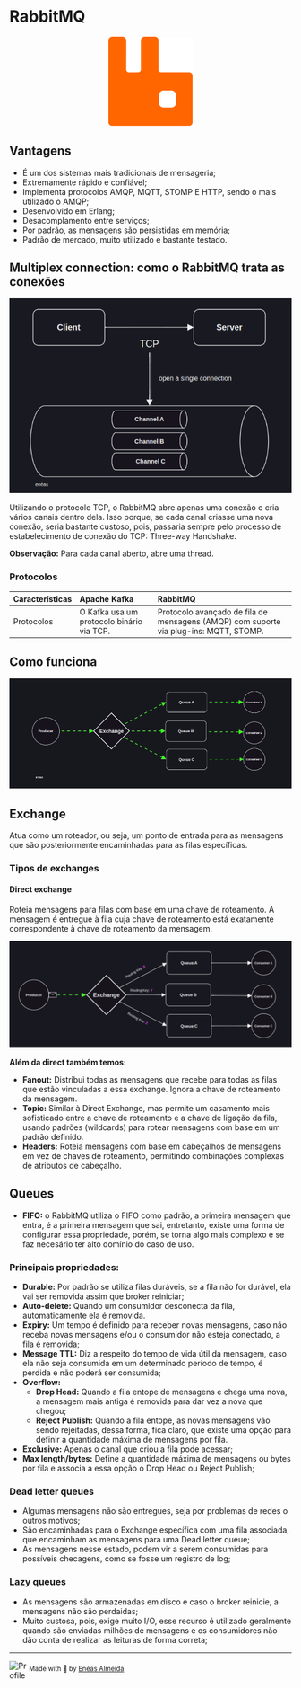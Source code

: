# RabbitMQ

<p align="center">
    <img src="./media/logo.png" width="150px" />
</p>

## Vantagens

-   É um dos sistemas mais tradicionais de mensageria;
-   Extremamente rápido e confiável;
-   Implementa protocolos AMQP, MQTT, STOMP E HTTP, sendo o mais utilizado o AMQP;
-   Desenvolvido em Erlang;
-   Desacomplamento entre serviços;
-   Por padrão, as mensagens são persistidas em memória;
-   Padrão de mercado, muito utilizado e bastante testado.

## Multiplex connection: como o RabbitMQ trata as conexões

<p align="center">
    <img src="./media/rabbit-1.png" />
</p>

Utilizando o protocolo TCP, o RabbitMQ abre apenas uma conexão e cria vários canais dentro dela. Isso porque, se cada canal criasse uma nova conexão, seria bastante custoso, pois, passaria sempre pelo processo de estabelecimento de conexão do TCP: Three-way Handshake.

**Observação:** Para cada canal aberto, abre uma thread.

### Protocolos

| Características | Apache Kafka                              | RabbitMQ                                                                              |
| :-------------- | :---------------------------------------- | :------------------------------------------------------------------------------------ |
| Protocolos      | O Kafka usa um protocolo binário via TCP. | Protocolo avançado de fila de mensagens (AMQP) com suporte via plug-ins: MQTT, STOMP. |

## Como funciona

<p align="center">
    <img src="./media/rabbit-2.gif" />
</p>

## Exchange

Atua como um roteador, ou seja, um ponto de entrada para as mensagens que são posteriormente encaminhadas para as filas específicas.

### Tipos de exchanges

#### Direct exchange

Roteia mensagens para filas com base em uma chave de roteamento. A mensagem é entregue à fila cuja chave de roteamento está exatamente correspondente à chave de roteamento da mensagem.

<p align="center">
    <img src="./media/rabbit-3.gif" />
</p>

**Além da direct também temos:**

-   **Fanout:** Distribui todas as mensagens que recebe para todas as filas que estão vinculadas a essa exchange. Ignora a chave de roteamento da mensagem.
-   **Topic:** Similar à Direct Exchange, mas permite um casamento mais sofisticado entre a chave de roteamento e a chave de ligação da fila, usando padrões (wildcards) para rotear mensagens com base em um padrão definido.
-   **Headers:** Roteia mensagens com base em cabeçalhos de mensagens em vez de chaves de roteamento, permitindo combinações complexas de atributos de cabeçalho.

## Queues

-   **FIFO:** o RabbitMQ utiliza o FIFO como padrão, a primeira mensagem que entra, é a primeira mensagem que sai, entretanto, existe uma forma de configurar essa propriedade, porém, se torna algo mais complexo e se faz necesário ter alto domínio do caso de uso.

### Principais propriedades:

-   **Durable:** Por padrão se utiliza filas duráveis, se a fila não for durável, ela vai ser removida assim que broker reiniciar;
-   **Auto-delete:** Quando um consumidor desconecta da fila, automaticamente ela é removida.
-   **Expiry:** Um tempo é definido para receber novas mensagens, caso não receba novas mensagens e/ou o consumidor não esteja conectado, a fila é removida;
-   **Message TTL:** Diz a respeito do tempo de vida útil da mensagem, caso ela não seja consumida em um determinado período de tempo, é perdida e não poderá ser consumida;
-   **Overflow:**
    -   **Drop Head:** Quando a fila entope de mensagens e chega uma nova, a mensagem mais antiga é removida para dar vez a nova que chegou;
    -   **Reject Publish:** Quando a fila entope, as novas mensagens vão sendo rejeitadas, dessa forma, fica claro, que existe uma opção para definir a quantidade máxima de mensagens por fila.
-   **Exclusive:** Apenas o canal que criou a fila pode acessar;
-   **Max length/bytes:** Define a quantidade máxima de mensagens ou bytes por fila e associa a essa opção o Drop Head ou Reject Publish;

### Dead letter queues

-   Algumas mensagens não são entregues, seja por problemas de redes o outros motivos;
-   São encaminhadas para o Exchange específica com uma fila associada, que encaminham as mensagens para uma Dead letter queue;
-   As mensagens nesse estado, podem vir a serem consumidas para possíveis checagens, como se fosse um registro de log;

### Lazy queues

-   As mensagens são armazenadas em disco e caso o broker reinicie, a mensagens não são perdaidas;
-   Muito custosa, pois, exige muito I/O, esse recurso é utilizado geralmente quando são enviadas milhões de mensagens e os consumidores não dão conta de realizar as leituras de forma correta;

<hr />

<div>
  <img align="left" src="https://imgur.com/k8HFd0F.png" width=35 alt="Profile"/>
  <sub>Made with 💙 by <a href="https://github.com/venzel">Enéas Almeida</a></sub>
</div>
